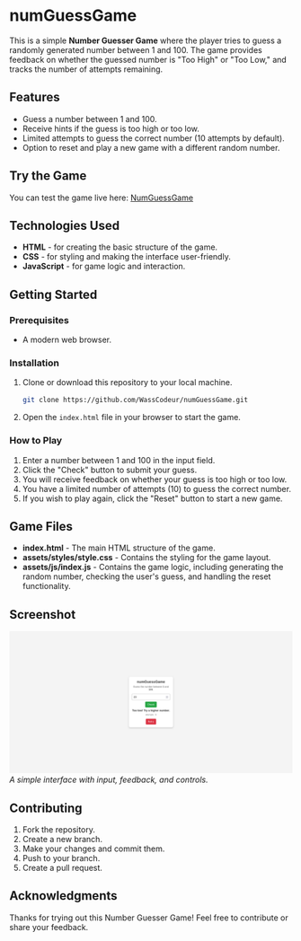 # numGuessGame

This is a simple **Number Guesser Game** where the player tries to guess a randomly generated number between 1 and 100. The game provides feedback on whether the guessed number is "Too High" or "Too Low," and tracks the number of attempts remaining.

## Features

- Guess a number between 1 and 100.
- Receive hints if the guess is too high or too low.
- Limited attempts to guess the correct number (10 attempts by default).
- Option to reset and play a new game with a different random number.


## Try the Game

You can test the game live here: [NumGuessGame](https://num-guesser-game.vercel.app/)

## Technologies Used

- **HTML** - for creating the basic structure of the game.
- **CSS** - for styling and making the interface user-friendly.
- **JavaScript** - for game logic and interaction.

## Getting Started

### Prerequisites

- A modern web browser.

### Installation

1. Clone or download this repository to your local machine.
   
   ```bash
   git clone https://github.com/WassCodeur/numGuessGame.git
   ```

2. Open the `index.html` file in your browser to start the game.

### How to Play

1. Enter a number between 1 and 100 in the input field.
2. Click the "Check" button to submit your guess.
3. You will receive feedback on whether your guess is too high or too low.
4. You have a limited number of attempts (10) to guess the correct number.
5. If you wish to play again, click the "Reset" button to start a new game.

## Game Files

- **index.html** - The main HTML structure of the game.
- **assets/styles/style.css** - Contains the styling for the game layout.
- **assets/js/index.js** - Contains the game logic, including generating the random number, checking the user's guess, and handling the reset functionality.

## Screenshot

![Game Screenshot](assets/imgs/image.png)
*A simple interface with input, feedback, and controls.*

## Contributing

1. Fork the repository.
2. Create a new branch.
3. Make your changes and commit them.
4. Push to your branch.
5. Create a pull request.


## Acknowledgments

Thanks for trying out this Number Guesser Game! Feel free to contribute or share your feedback.
